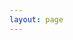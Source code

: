 ```yaml
---
layout: page
---
```

<script setup>
import {
  VPTeamPage,
  VPTeamPageTitle,
  VPTeamMembers
} from 'vitepress/theme'

const members = [
  {
    avatar: 'https://i615.cn/img1.png',
    name: 'Lewis-Lian',
    title: 'Creator',
    links: [
      { icon: 'github', link: 'https://github.com/Lewis-Lian' }
    ]
  },
  
]
</script>

<VPTeamPage>
  <VPTeamPageTitle>
    <template #title>
      关于
    </template>
    <template #lead>
      下定决心，不怕牺牲，排除万难，去争取胜利
    </template>
    
  </VPTeamPageTitle>
  <VPTeamMembers :members />
</VPTeamPage>


